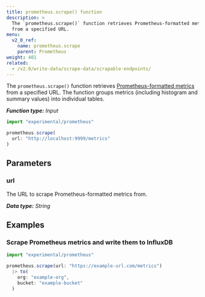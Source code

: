 ```yaml
---
title: prometheus.scrape() function
description: >
  The `prometheus.scrape()` function retrieves Prometheus-formatted metrics
  from a specified URL.
menu:
  v2_0_ref:
    name: prometheus.scrape
    parent: Prometheus
weight: 401
related:
  - /v2.0/write-data/scrape-data/scrapable-endpoints/
---
```


The `prometheus.scrape()` function retrieves [Prometheus-formatted metrics](https://prometheus.io/docs/instrumenting/exposition_formats/)
from a specified URL.
The function groups metrics (including histogram and summary values) into individual tables.

_**Function type:** Input_

```js
import "experimental/prometheus"

prometheus.scrape(
  url: "http://localhost:9999/metrics"
)
```

## Parameters

### url
The URL to scrape Prometheus-formatted metrics from.

_**Data type:** String_

## Examples

### Scrape Prometheus metrics and write them to InfluxDB
```js
import "experimental/prometheus"

prometheus.scrape(url: "https://example-url.com/metrics")
  |> to(
    org: "example-org",
    bucket: "example-bucket"
  )
```
